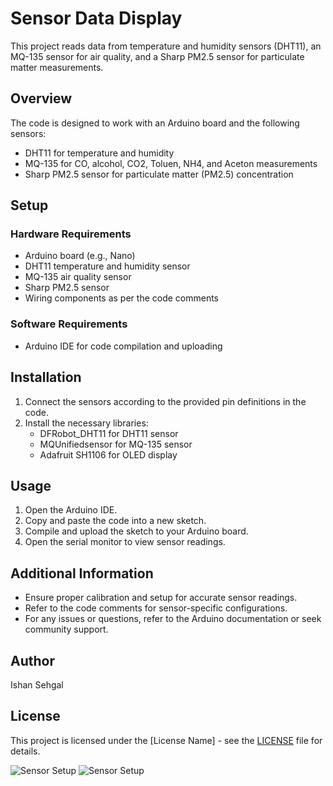 # Sensor Data Display

This project reads data from temperature and humidity sensors (DHT11), an MQ-135 sensor for air quality, and a Sharp PM2.5 sensor for particulate matter measurements.

## Overview

The code is designed to work with an Arduino board and the following sensors:
- DHT11 for temperature and humidity
- MQ-135 for CO, alcohol, CO2, Toluen, NH4, and Aceton measurements
- Sharp PM2.5 sensor for particulate matter (PM2.5) concentration

## Setup

### Hardware Requirements
- Arduino board (e.g., Nano)
- DHT11 temperature and humidity sensor
- MQ-135 air quality sensor
- Sharp PM2.5 sensor
- Wiring components as per the code comments

### Software Requirements
- Arduino IDE for code compilation and uploading

## Installation

1. Connect the sensors according to the provided pin definitions in the code.
2. Install the necessary libraries:
   - DFRobot_DHT11 for DHT11 sensor
   - MQUnifiedsensor for MQ-135 sensor
   - Adafruit SH1106 for OLED display

## Usage

1. Open the Arduino IDE.
2. Copy and paste the code into a new sketch.
3. Compile and upload the sketch to your Arduino board.
4. Open the serial monitor to view sensor readings.

## Additional Information

- Ensure proper calibration and setup for accurate sensor readings.
- Refer to the code comments for sensor-specific configurations.
- For any issues or questions, refer to the Arduino documentation or seek community support.

## Author

Ishan Sehgal

## License

This project is licensed under the [License Name] - see the [LICENSE](LICENSE) file for details.

![Sensor Setup](images/1.png)
![Sensor Setup](images/2.png)

